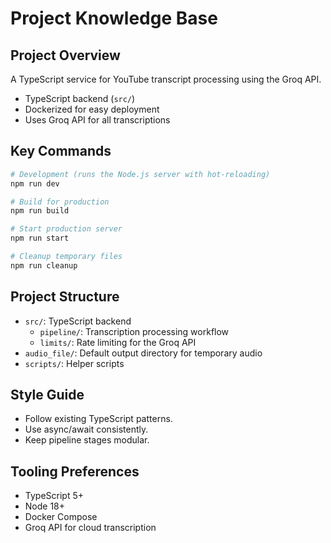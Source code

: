 # Project Knowledge Base

## Project Overview
A TypeScript service for YouTube transcript processing using the Groq API.
- TypeScript backend (`src/`)
- Dockerized for easy deployment
- Uses Groq API for all transcriptions

## Key Commands
```bash
# Development (runs the Node.js server with hot-reloading)
npm run dev

# Build for production
npm run build

# Start production server
npm run start

# Cleanup temporary files
npm run cleanup
```

## Project Structure
- `src/`: TypeScript backend
  - `pipeline/`: Transcription processing workflow
  - `limits/`: Rate limiting for the Groq API
- `audio_file/`: Default output directory for temporary audio
- `scripts/`: Helper scripts

## Style Guide
- Follow existing TypeScript patterns.
- Use async/await consistently.
- Keep pipeline stages modular.

## Tooling Preferences
- TypeScript 5+
- Node 18+
- Docker Compose
- Groq API for cloud transcription